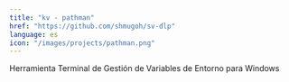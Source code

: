 ```yaml
---
title: "kv - pathman"
href: "https://github.com/shmugoh/sv-dlp"
language: es
icon: "/images/projects/pathman.png"
---
```


Herramienta Terminal de Gestión de Variables de Entorno para Windows
